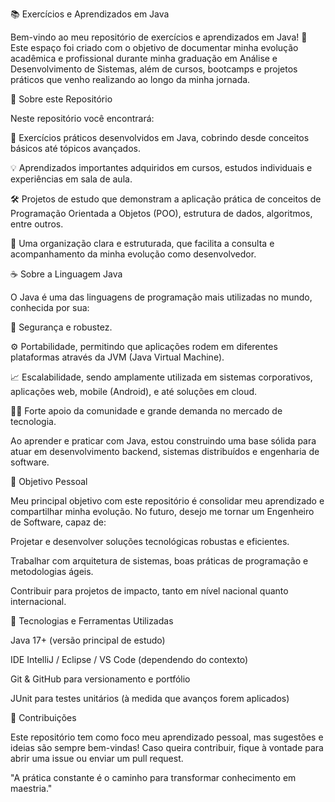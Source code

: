 📚 Exercícios e Aprendizados em Java

Bem-vindo ao meu repositório de exercícios e aprendizados em Java! 🚀
Este espaço foi criado com o objetivo de documentar minha evolução acadêmica e profissional durante minha graduação em Análise e Desenvolvimento de Sistemas, além de cursos, bootcamps e projetos práticos que venho realizando ao longo da minha jornada.

🔎 Sobre este Repositório

Neste repositório você encontrará:

📝 Exercícios práticos desenvolvidos em Java, cobrindo desde conceitos básicos até tópicos avançados.

💡 Aprendizados importantes adquiridos em cursos, estudos individuais e experiências em sala de aula.

🛠️ Projetos de estudo que demonstram a aplicação prática de conceitos de Programação Orientada a Objetos (POO), estrutura de dados, algoritmos, entre outros.

📂 Uma organização clara e estruturada, que facilita a consulta e acompanhamento da minha evolução como desenvolvedor.

☕ Sobre a Linguagem Java

O Java é uma das linguagens de programação mais utilizadas no mundo, conhecida por sua:

🔐 Segurança e robustez.

⚙️ Portabilidade, permitindo que aplicações rodem em diferentes plataformas através da JVM (Java Virtual Machine).

📈 Escalabilidade, sendo amplamente utilizada em sistemas corporativos, aplicações web, mobile (Android), e até soluções em cloud.

👨‍💻 Forte apoio da comunidade e grande demanda no mercado de tecnologia.

Ao aprender e praticar com Java, estou construindo uma base sólida para atuar em desenvolvimento backend, sistemas distribuídos e engenharia de software.

🎯 Objetivo Pessoal

Meu principal objetivo com este repositório é consolidar meu aprendizado e compartilhar minha evolução.
No futuro, desejo me tornar um Engenheiro de Software, capaz de:

Projetar e desenvolver soluções tecnológicas robustas e eficientes.

Trabalhar com arquitetura de sistemas, boas práticas de programação e metodologias ágeis.

Contribuir para projetos de impacto, tanto em nível nacional quanto internacional.

🚀 Tecnologias e Ferramentas Utilizadas

Java 17+ (versão principal de estudo)

IDE IntelliJ / Eclipse / VS Code (dependendo do contexto)

Git & GitHub para versionamento e portfólio

JUnit para testes unitários (à medida que avanços forem aplicados)

🤝 Contribuições

Este repositório tem como foco meu aprendizado pessoal, mas sugestões e ideias são sempre bem-vindas! Caso queira contribuir, fique à vontade para abrir uma issue ou enviar um pull request.

"A prática constante é o caminho para transformar conhecimento em maestria."
